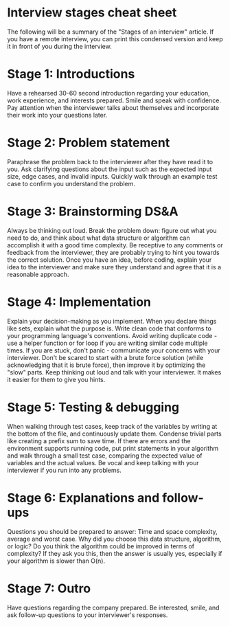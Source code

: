 # Interview stages cheat sheet
The following will be a summary of the "Stages of an interview" article. If you have a remote interview, you can print this condensed version and keep it in front of you during the interview.

# Stage 1: Introductions
Have a rehearsed 30-60 second introduction regarding your education, work experience, and interests prepared.
Smile and speak with confidence.
Pay attention when the interviewer talks about themselves and incorporate their work into your questions later.

# Stage 2: Problem statement
Paraphrase the problem back to the interviewer after they have read it to you.
Ask clarifying questions about the input such as the expected input size, edge cases, and invalid inputs.
Quickly walk through an example test case to confirm you understand the problem.

# Stage 3: Brainstorming DS&A
Always be thinking out loud.
Break the problem down: figure out what you need to do, and think about what data structure or algorithm can accomplish it with a good time complexity.
Be receptive to any comments or feedback from the interviewer, they are probably trying to hint you towards the correct solution.
Once you have an idea, before coding, explain your idea to the interviewer and make sure they understand and agree that it is a reasonable approach.

# Stage 4: Implementation
Explain your decision-making as you implement. When you declare things like sets, explain what the purpose is.
Write clean code that conforms to your programming language's conventions.
Avoid writing duplicate code - use a helper function or for loop if you are writing similar code multiple times.
If you are stuck, don't panic - communicate your concerns with your interviewer.
Don't be scared to start with a brute force solution (while acknowledging that it is brute force), then improve it by optimizing the "slow" parts.
Keep thinking out loud and talk with your interviewer. It makes it easier for them to give you hints.

# Stage 5: Testing & debugging
When walking through test cases, keep track of the variables by writing at the bottom of the file, and continuously update them. Condense trivial parts like creating a prefix sum to save time.
If there are errors and the environment supports running code, put print statements in your algorithm and walk through a small test case, comparing the expected value of variables and the actual values.
Be vocal and keep talking with your interviewer if you run into any problems.

# Stage 6: Explanations and follow-ups
Questions you should be prepared to answer:
Time and space complexity, average and worst case.
Why did you choose this data structure, algorithm, or logic?
Do you think the algorithm could be improved in terms of complexity? If they ask you this, then the answer is usually yes, especially if your algorithm is slower than O(n).

# Stage 7: Outro
Have questions regarding the company prepared.
Be interested, smile, and ask follow-up questions to your interviewer's responses.
